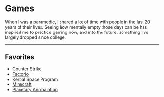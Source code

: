 # Games

When I was a paramedic, I shared a lot of time with people in the last 20 years of their lives. Seeing how mentally empty those days can be has inspired me to practice gaming now, and into the future; something I've largely dropped since college.

---

## Favorites

-   Counter Strike
-   [Factorio](https://www.factorio.com)
-   [Kerbal Space Program](https://kerbalspaceprogram.com/en)
-   [Minecraft](https://minecraft.net)
-   [Planetary Annihalation](http://www.uberent.com/pa)

